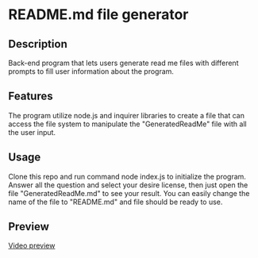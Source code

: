 # README.md file generator

## Description
Back-end program that lets users generate read me files with different prompts to fill user information about the program.

## Features
The program utilize node.js and inquirer libraries to create a file that can access the file system to manipulate the "GeneratedReadMe" file with all the user input.

## Usage
Clone this repo and run command node index.js to initialize the program. Answer all the question and select your desire license, then just open the file "GeneratedReadMe.md" to see your result. You can easily change the name of the file to "README.md" and file should be ready to use.

## Preview
[Video preview](https://drive.google.com/file/d/1C_JmIsFdAuGE2vIaeSN_38xy5vlmr_ep/view)
